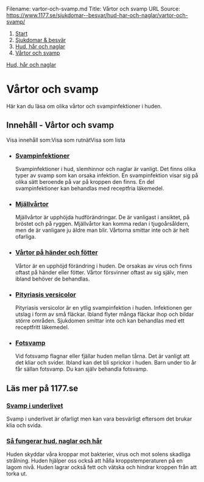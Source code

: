 Filename: vartor-och-svamp.md
Title: Vårtor och svamp
URL Source: https://www.1177.se/sjukdomar--besvar/hud-har-och-naglar/vartor-och-svamp/

1.  [Start](https://www.1177.se/)
2.  [Sjukdomar & besvär](https://www.1177.se/sjukdomar--besvar/)
3.  [Hud, hår och naglar](https://www.1177.se/sjukdomar--besvar/hud-har-och-naglar/)
4.  [Vårtor och svamp](https://www.1177.se/sjukdomar--besvar/hud-har-och-naglar/vartor-och-svamp/)

[Hud, hår och naglar](https://www.1177.se/sjukdomar--besvar/hud-har-och-naglar/)

Vårtor och svamp
================

Här kan du läsa om olika vårtor och svampinfektioner i huden.

Innehåll - Vårtor och svamp
---------------------------

Visa innehåll som:Visa som rutnätVisa som lista

*   ### [Svampinfektioner](https://www.1177.se/sjukdomar--besvar/hud-har-och-naglar/vartor-och-svamp/svampinfektioner/)
    
    Svampinfektioner i hud, slemhinnor och naglar är vanligt. Det finns olika typer av svamp som kan orsaka infektion. En svampinfektion visar sig på olika sätt beroende på var på kroppen den finns. En del svampinfektioner kan behandlas med receptfria läkemedel.
    
*   ### [Mjällvårtor](https://www.1177.se/sjukdomar--besvar/hud-har-och-naglar/vartor-och-svamp/mjallvartor/)
    
    Mjällvårtor är upphöjda hudförändringar. De är vanligast i ansiktet, på bröstet och på ryggen. Mjällvårtor kan komma redan i tjugoårsåldern, men de är vanligare ju äldre man blir. Vårtorna smittar inte och är helt ofarliga.
    
*   ### [Vårtor på händer och fötter](https://www.1177.se/sjukdomar--besvar/hud-har-och-naglar/vartor-och-svamp/vartor-pa-hander-och-fotter/)
    
    Vårtor är en upphöjd förändring i huden. De orsakas av virus och finns oftast på händer eller fötter. Vårtor försvinner oftast av sig själv, men ibland behöver de behandlas.
    
*   ### [Pityriasis versicolor](https://www.1177.se/sjukdomar--besvar/hud-har-och-naglar/vartor-och-svamp/pityriasis-versicolor/)
    
    Pityriasis versicolor är en ytlig svampinfektion i huden. Infektionen ger utslag i form av små fläckar. Ibland flyter många fläckar ihop och bildar större områden. Sjukdomen smittar inte och kan behandlas med ett receptfritt läkemedel.
    
*   ### [Fotsvamp](https://www.1177.se/sjukdomar--besvar/hud-har-och-naglar/vartor-och-svamp/fotsvamp/)
    
    Vid fotsvamp flagnar eller fjällar huden mellan tårna. Det är vanligt att det kliar och svider. Ibland kan det bli sprickor i huden. Barn under tio år får sällan fotsvamp. Du kan själv behandla fotsvamp.
    

Läs mer på 1177.se
------------------

### [Svamp i underlivet](https://www.1177.se/sjukdomar--besvar/konsorgan/klada-och-smarta-i-underlivet/svamp-i-underlivet/)

Svamp i underlivet är ofarligt men kan vara besvärligt eftersom det brukar klia och svida.

### [Så fungerar hud, naglar och hår](https://www.1177.se/liv--halsa/sa-fungerar-kroppen/huden/)

Huden skyddar våra kroppar mot bakterier, virus och mot solens skadliga strålning. Huden hjälper oss också att hålla kroppstemperaturen på en lagom nivå. Huden lagrar också fett och vätska och hindrar kroppen från att torka ut.
